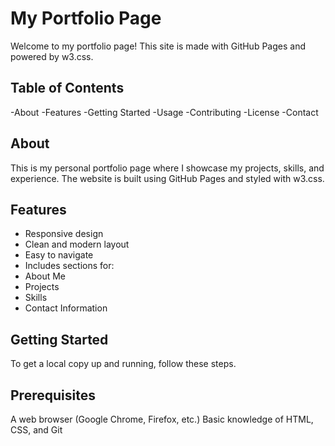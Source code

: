 # My Portfolio Page
Welcome to my portfolio page! This site is made with GitHub Pages and powered by w3.css.

## Table of Contents
-About
-Features
-Getting Started
-Usage
-Contributing
-License
-Contact
## About
This is my personal portfolio page where I showcase my projects, skills, and experience. The website is built using GitHub Pages and styled with w3.css.

## Features
- Responsive design
- Clean and modern layout
- Easy to navigate
- Includes sections for:
- About Me
- Projects
- Skills
- Contact Information
## Getting Started
To get a local copy up and running, follow these steps.

## Prerequisites
A web browser (Google Chrome, Firefox, etc.)
Basic knowledge of HTML, CSS, and Git

